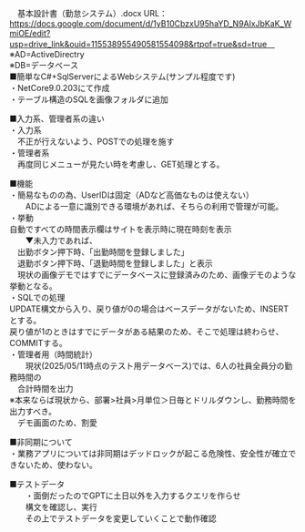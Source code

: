 
　基本設計書（勤怠システム）.docx
URL：https://docs.google.com/document/d/1yB10CbzxU95haYD_N9AlxJbKaK_WmiOE/edit?usp=drive_link&ouid=115538955490581554098&rtpof=true&sd=true　
※AD=ActiveDirectry  
※DB=データベース  
■簡単なC#+SqlServerによるWebシステム(サンプル程度です)  
・NetCore9.0.203にて作成  
・テーブル構造のSQLを画像フォルダに追加  

■入力系、管理者系の違い  
・入力系  
　不正が行えないよう、POSTでの処理を施す  
 ・管理者系  
 　再度同じメニューが見たい時を考慮し、GET処理とする。  
  
■機能  
・簡易なものの為、UserIDは固定（ADなど高価なものは使えない）  
　　ADによる一意に識別できる環境があれば、そちらの利用で管理が可能。  
・挙動  
   自動ですべての時間表示欄はサイトを表示時に現在時刻を表示  
　　▼未入力であれば、  
   　出勤ボタン押下時、「出勤時間を登録しました」  
   　退勤ボタン押下時、「退勤時間を登録しました」と表示  
   　現状の画像デモではすでにデータベースに登録済みのため、画像デモのような挙動となる。  
・SQLでの処理  
  UPDATE構文から入り、戻り値が0の場合はベースデータがないため、INSERTとする。  
  戻り値が1のときはすでにデータがある結果のため、そこで処理は終わらせ、COMMITする。  
・管理者用（時間統計）  
　　現状(2025/05/11時点のテスト用データベース)では、6人の社員全員分の勤務時間の  
  　合計時間を出力  
   ※本来ならば現状から、部署>社員>月単位＞日毎とドリルダウンし、勤務時間を出力すべき。  
   　デモ画面のため、割愛  
   
■非同期について  
  ・業務アプリについては非同期はデッドロックが起こる危険性、安全性が確立できないため、使わない。  

■テストデータ  
　　・面倒だったのでGPTに土日以外を入力するクエリを作らせ  
  　　構文を確認し、実行  
  　　その上でテストデータを変更していくことで動作確認  
  　
